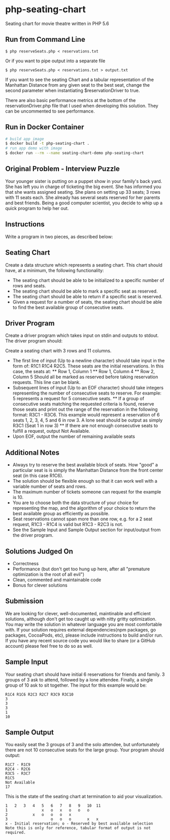 # php-seating-chart
Seating chart for movie theatre written in PHP 5.6

## Run from Command Line

```$ php reserveSeats.php < reservations.txt ```

Or if you want to pipe output into a separate file

```$ php reserveSeats.php < reservations.txt > output.txt```

If you want to see the seating Chart and a tabular representation of the Manhattan Distance from any given seat to the best seat, change the second parameter when instantiating $reservationDriver to true.

There are also basic performance metrics at the bottom of the reservationDriver.php file that I used when developing this solution. They can be uncommented to see performance.

## Run in Docker Container

```sh
# build app image
$ docker build -t php-seating-chart .
# run app demo with image
$ docker run --rm --name seating-chart-demo php-seating-chart
```

## Original Problem - Interview Puzzle
Your younger sister is putting on a puppet show in your family's back yard. She has left you in charge of ticketing the big event. She has informed you that she wants assigned seating. She plans on setting up 33 seats; 3 rows with 11 seats each. She already has several seats reserved for her parents and best friends. Being a good computer scientist, you decide to whip up a quick program to help her out.

## Instructions
Write a program in two pieces, as described below:

## Seating Chart
Create a data structure which represents a seating chart. This chart should have, at a minimum, the following functionality:

* The seating chart should be able to be initialized to a specific number of rows and seats.
* The seating chart should be able to mark a specific seat as reserved.
* The seating chart should be able to return if a specific seat is reserved.
* Given a request for a number of seats, the seating chart should be able to find the best available group of consecutive seats.

## Driver Program
Create a driver program which takes input on stdin and outputs to stdout. The driver program should:

Create a seating chart with 3 rows and 11 columns.
* The first line of input (Up to a newline character) should take input in the form of: R1C1 R1C4 R2C5. These seats are the initial reservations. In this case, the seats at:
** Row 1, Column 1
** Row 1, Column 4
** Row 2, Column 5
Should all be marked as reserved before taking reservation requests. This line can be blank.
* Subsequent lines of input (Up to an EOF character) should take integers representing the number of consecutive seats to reserve. For example: 5 represents a request for 5 consecutive seats.
** If a group of consecutive seats matching the requested criteria is found, reserve those seats and print out the range of the reservation in the following format: R3C1 - R3C6. This example would represent a reservation of 6 seats 1, 2, 3, 4, 5 and 6 in row 3. A lone seat should be output as simply R3C1 (Seat 1 in row 3)
** If there are not enough consecutive seats to fulfill a request, output Not Available.
* Upon EOF, output the number of remaining available seats

## Additional Notes
* Always try to reserve the best available block of seats. How "good" a particular seat is is simply the Manhattan Distance from the front center seat (in this case R1C6).
* The solution should be flexible enough so that it can work well with a variable number of seats and rows.
* The maximum number of tickets someone can request for the example is 10.
* You are to choose both the data structure of your choice for representing the map, and the algorithm of your choice to return the best available group as efficiently as possible.
* Seat reservations cannot span more than one row, e.g. for a 2 seat request, R1C3 - R1C4 is valid but R1C3 - R2C3 is not.
* See the Sample Input and Sample Output section for input/output from the driver program.

## Solutions Judged On
* Correctness
* Performance (but don't get too hung up here, after all "premature optimization is the root of all evil")
* Clean, commented and maintainable code
* Bonus for clever solutions

## Submission

We are looking for clever, well-documented, maintinable and efficient solutions, although don't get too caught up with nitty gritty optimization. You may write the solution in whatever language you are most comfortable with. If your solution requires external dependencies(npm packages, go packages, CocoaPods, etc), please include instructions to build and/or run. If you have any recent source code you would like to share (or a GitHub account) please feel free to do so as well.

## Sample Input
Your seating chart should have initial 6 reservations for friends and family. 3 groups of 3 ask to attend, followed by a lone attendee. Finally, a single group of 10 ask to sit together. The input for this example would be:

```
R1C4 R1C6 R2C3 R2C7 R3C9 R3C10
3
3
3
1
10
```

## Sample Output

You easily seat the 3 groups of 3 and the solo attendee, but unfortunately there are not 10 consecutive seats for the large group. Your program should output:

```
R1C7 - R1C9
R2C4 - R2C6
R3C5 - R3C7
R1C5
Not Available
17
```

This is the state of the seating chart at termination to aid your visualization.

```
1	2	3	4	5	6	7	8	9	10	11
1	 	 	 	x	o	x	o	o	o	 	 
2	 	 	x	o	o	o	x	 	 	 	 
3	 	 	 	 	o	o	o	 	x	x	 
x - Initial reservation; o - Reserved by best available selection
Note this is only for reference, tabular format of output is not required.
```
